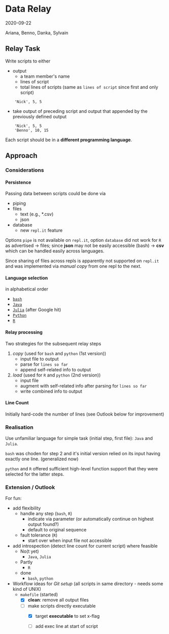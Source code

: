 # Data Relay
2020-09-22

Ariana, Benno, Danka, Sylvain

## Relay Task
Write scripts to either

- output 
    - a team member's name
    - lines of script
    - total lines of scripts (same as `lines of script` since first and only script)
```
    'Nick', 5, 5
```
- take output of preceding script and output that appended by the previously defined output
```
    'Nick', 5, 5
    'Benno', 10, 15
```

Each script should be in a **different programming language**. 

## Approach
### Considerations

#### Persistence

Passing data between scripts could be done via

- piping
- files
    - text (e.g., *.csv)
    - json
- database
    - new `repl.it` feature

Options `pipe` is not available on `repl.it`, option `database` did not work for `R` as advertised -> files; since **json** may not be easily accessible (bash) -> **csv** which can be handled easily across languages.

Since sharing of files across repls is apparently not supported on `repl.it` and was implemented via *manual copy* from one repl to the next.

#### Language selection
in alphabetical order
- [`bash`](https://www.gnu.org/software/bash/)
- [`Java`](https://www.java.com/)
- [`Julia`](https://julialang.org/) (after Google hit)
- [`Python`](https://www.python.org/)
- [`R`](https://www.r-project.org)

#### Relay processing

Two strategies for the subsequent relay steps 

1. *copy* (used for `bash` and `python` (1st version))
    - input file to output 
    - parse for `lines so far`
    - append self-related info to output
2. *load* (used for `R` and `python` (2nd version))
    - input file
    - augment with self-related info after parsing for `lines so far`
    - write combined info to output
    
#### Line Count
Initially hard-code the number of lines (see Outlook below for improvement)

### Realisation
Use unfamiliar language for simple task (initial step, first file): `Java` and `Julia`.

`bash` was choden for step 2 and it's initial version relied on its input having exactly one line. (generalized now)

`python` and `R` offered sufficient high-level function support that they were selected for the latter steps.

### Extension / Outlook
For fun: 

- add flexibility
    - handle any step (`bash`, `R`)
        - indicate via parameter (or automatically continue on highest output found?)
        - default to original sequence
    - fault tolerance (`R`)
        - start over when input file not accessible
- add introspection (detect line count for current script) where feasible
    - No(t yet)
        - `Java`, `Julia`
    - Partly
        - `R`
    - done
        - `bash`, `python`
- Workflow ideas for *Git setup* (all scripts in same directory - needs some kind of UNIX)
    - `makefile` (started)
        - [x] **clean**: remove all output files
        - [ ] make scripts directly executable
            - [x] target **executable** to set x-flag
            - [ ] add exec line at start of script
        
